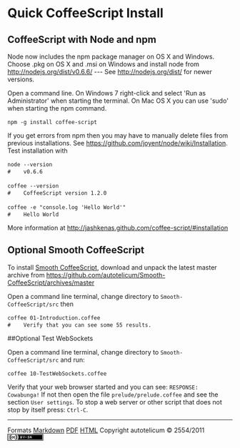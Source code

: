 
# Quick CoffeeScript Install

## CoffeeScript with Node and npm

Node now includes the npm package manager on OS X and Windows.
Choose .pkg on OS X and .msi on Windows and install node from
<http://nodejs.org/dist/v0.6.6/> --- See <http://nodejs.org/dist/>  for newer versions.

Open a command line. On Windows 7 right-click and select 'Run as Administrator' when starting the terminal. On Mac OS X you can use 'sudo' when starting the npm command.

    npm -g install coffee-script

If you get errors from npm then you may have to manually delete files from previous installations.
See <https://github.com/joyent/node/wiki/Installation>. Test installation with

    node --version
    #    v0.6.6
    
    coffee --version
    #    CoffeeScript version 1.2.0
    
    coffee -e "console.log 'Hello World'"
    #    Hello World

More information at <http://jashkenas.github.com/coffee-script/#installation>


## Optional Smooth CoffeeScript

To install [Smooth CoffeeScript](http://autotelicum.github.com/Smooth-CoffeeScript),
download and unpack the latest master archive from
<https://github.com/autotelicum/Smooth-CoffeeScript/archives/master>

Open a command line terminal, change directory to `Smooth-CoffeeScript/src` then

    coffee 01-Introduction.coffee
    #    Verify that you can see some 55 results.


##Optional Test WebSockets

Open a command line terminal, change directory to `Smooth-CoffeeScript/src` and run:

    coffee 10-TestWebSockets.coffee

Verify that your web browser started and you can see: `RESPONSE: Cowabunga!`
If not then open the file `prelude/prelude.coffee` and see the section `User settings`. 
To stop a web server or other script that does not stop by itself press: `Ctrl-C`.


-----------------------------------------------------------------------------

Formats	[Markdown](install-notes.md)	[PDF](install-notes.pdf)	[HTML](install-notes.html)
Copyright autotelicum © 2554/2011 ![License CCBYSA](../img/ccbysa.png)


<!-- Commands used to format this document:

Edit ,>markdown2pdf --listings --xetex '--template=pandoc-template.tex' -o install-notes.pdf; open install-notes.pdf

Edit ,>pandoc -f markdown -t html -S --css pandoc-template.css --template pandoc-template.html -B embed-readability.html -B embed-menu.html -o install-notes.html; open install-notes.html
-->
